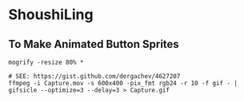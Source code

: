 # ShoushiLing

## To Make Animated Button Sprites

```
mogrify -resize 80% *
```

```
# SEE: https://gist.github.com/dergachev/4627207
ffmpeg -i Capture.mov -s 600x400 -pix_fmt rgb24 -r 10 -f gif - | gifsicle --optimize=3 --delay=3 > Capture.gif
```